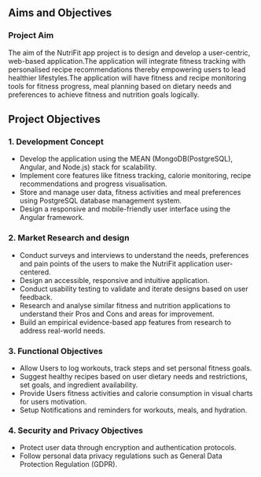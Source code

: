 ## Aims and Objectives

### Project Aim
<p>The aim of the NutriFit app project is to design and develop a user-centric, web-based application.The application 
will integrate fitness tracking with personalised recipe recommendations thereby empowering users to lead healthier
lifestyles.The application will have fitness and recipe monitoring tools for fitness progress, meal planning based on 
dietary needs and preferences to achieve fitness and nutrition goals logically.</p>

## Project Objectives
### 1.  Development Concept

+ Develop the application  using the MEAN (MongoDB(PostgreSQL), Angular, and Node.js) stack for 
scalability.
+  Implement core features like fitness tracking, calorie monitoring, recipe recommendations and progress visualisation.
+ Store and manage user data, fitness activities and meal preferences using PostgreSQL database management system.
+ Design a responsive and mobile-friendly user interface using the Angular framework.
 
### 2. Market Research and design

+ Conduct surveys and interviews to understand the needs, preferences and pain 
points of the users to make the NutriFit application user-centered.
+ Design an accessible, responsive and intuitive application.
+ Conduct usability testing  to validate and iterate designs based on user feedback.
+ Research and analyse similar fitness and nutrition applications to understand their Pros and Cons and areas for
improvement.
+ Build an empirical evidence-based app features from research to address real-world needs.

### 3. Functional Objectives

+ Allow Users to log workouts, track steps and set personal fitness goals.
+ Suggest healthy recipes based on user dietary needs and restrictions, set goals, and ingredient
availability.
+ Provide Users fitness activities and calorie consumption in visual charts for users motivation.
+ Setup Notifications and reminders for workouts, meals, and hydration.

### 4. Security and Privacy Objectives

+ Protect user data through encryption and authentication protocols.
+ Follow personal data privacy regulations such as General Data Protection Regulation (GDPR).


